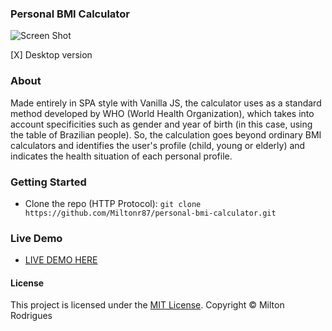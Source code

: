 
### Personal BMI Calculator

![Screen Shot](https://github.com/Miltonr87/beer-caps-game/blob/main/bmicalculator.png)

[X] Desktop version

### About

Made entirely in SPA style with Vanilla JS, the calculator uses as a standard method developed by WHO (World Health Organization), which takes into account specificities such as gender and year of birth (in this case, using the table of Brazilian people). So, the calculation goes beyond ordinary BMI calculators and identifies the user's profile (child, young or elderly) and indicates the health situation of each personal profile. 

### Getting Started

- Clone the repo (HTTP Protocol): ```git clone https://github.com/Miltonr87/personal-bmi-calculator.git```

### Live Demo 

- [LIVE DEMO HERE](https://miltonr87.github.io/Personal-BMI-Calculator/)

#### License

This project is licensed under the [MIT License](https://magno.mit-license.org/2018). Copyright © Milton Rodrigues
